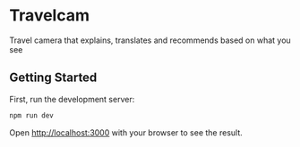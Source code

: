 # Travelcam

Travel camera that explains, translates and recommends based on what you see

## Getting Started

First, run the development server:

```bash
npm run dev
```

Open [http://localhost:3000](http://localhost:3000) with your browser to see the result.
